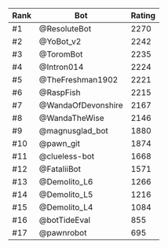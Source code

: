 Rank|Bot|Rating
---|---|---
#1|@ResoluteBot|2270
#2|@YoBot_v2|2242
#3|@ToromBot|2235
#4|@Intron014|2224
#5|@TheFreshman1902|2221
#6|@RaspFish|2215
#7|@WandaOfDevonshire|2167
#8|@WandaTheWise|2146
#9|@magnusglad_bot|1880
#10|@pawn_git|1874
#11|@clueless-bot|1668
#12|@FataliiBot|1571
#13|@Demolito_L6|1266
#14|@Demolito_L5|1216
#15|@Demolito_L4|1084
#16|@botTideEval|855
#17|@pawnrobot|695
